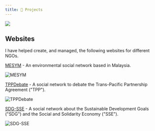 ```yaml
---
title: 💼 Projects
---
```


![](/images/dowhatyouwant.jpg)

## Websites

I have helped create, and managed, the following websites for different NGOs.

[MESYM](https://www.mesym.com) - An environmental social network based in Malaysia.

![MESYM](/images/mesym-1200.jpg "MESYM")

[TPPDebate](https://my.tppdebate.org) - A social network to debate the Trans-Pacific Partnership Agreement ("TPP").

![TPPDebate](/images/tppdebate-1200.jpg "TPPDebate")

[SDG-SSE](https://sdg-sse.org) - A social network about the Sustainable Development Goals ("SDG") and the Social and Solidarity Economy ("SSE").

![SDG-SSE](/images/sdg-sse-1200.jpg "SDG-SSE")
